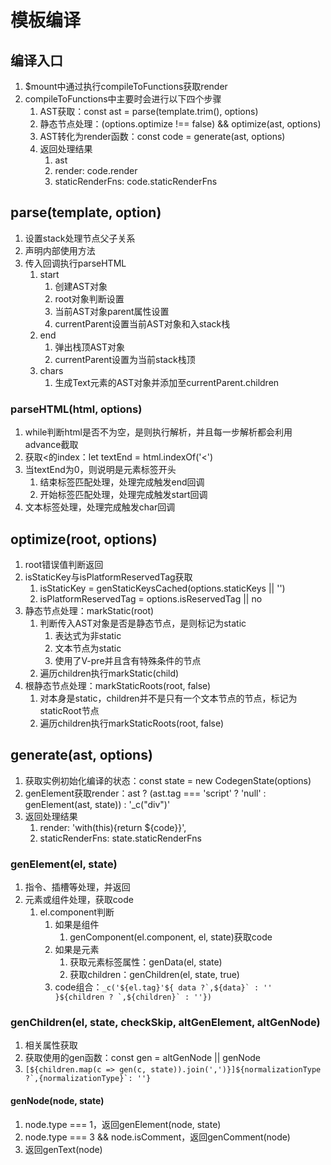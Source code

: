# 模板编译

## 编译入口

1. $mount中通过执行compileToFunctions获取render
2. compileToFunctions中主要时会进行以下四个步骤
    1. AST获取：const ast = parse(template.trim(), options)
    2. 静态节点处理：(options.optimize !== false) && optimize(ast, options)
    3. AST转化为render函数：const code = generate(ast, options)
    4. 返回处理结果
        1. ast
        2. render: code.render
        3. staticRenderFns: code.staticRenderFns

## parse(template, option)

1. 设置stack处理节点父子关系
2. 声明内部使用方法
3. 传入回调执行parseHTML
    1. start
        1. 创建AST对象
        2. root对象判断设置
        3. 当前AST对象parent属性设置
        4. currentParent设置当前AST对象和入stack栈
    2. end
        1. 弹出栈顶AST对象
        2. currentParent设置为当前stack栈顶
    3. chars
        1. 生成Text元素的AST对象并添加至currentParent.children

### parseHTML(html, options)

1. while判断html是否不为空，是则执行解析，并且每一步解析都会利用advance截取
2. 获取<的index：let textEnd = html.indexOf('<')
3. 当textEnd为0，则说明是元素标签开头
    1. 结束标签匹配处理，处理完成触发end回调
    2. 开始标签匹配处理，处理完成触发start回调
4. 文本标签处理，处理完成触发char回调

## optimize(root, options)

1. root错误值判断返回
2. isStaticKey与isPlatformReservedTag获取
    1. isStaticKey = genStaticKeysCached(options.staticKeys || '')
    2. isPlatformReservedTag = options.isReservedTag || no
3. 静态节点处理：markStatic(root)
    1. 判断传入AST对象是否是静态节点，是则标记为static
        1. 表达式为非static
        2. 文本节点为static
        3. 使用了V-pre并且含有特殊条件的节点
    2. 遍历children执行markStatic(child)
4. 根静态节点处理：markStaticRoots(root, false)
    1. 对本身是static，children并不是只有一个文本节点的节点，标记为staticRoot节点
    2. 遍历children执行markStaticRoots(root, false)

## generate(ast, options)

1. 获取实例初始化编译的状态：const state = new CodegenState(options)
2. genElement获取render：ast ? (ast.tag === 'script' ? 'null' : genElement(ast, state)) : '_c("div")'
3. 返回处理结果
    1. render: 'with(this){return ${code}}',
    2. staticRenderFns: state.staticRenderFns

### genElement(el, state)

 1. 指令、插槽等处理，并返回
 2. 元素或组件处理，获取code
    1. el.component判断
        1. 如果是组件
            1. genComponent(el.component, el, state)获取code
        2. 如果是元素
            1. 获取元素标签属性：genData(el, state)
            2. 获取children：genChildren(el, state, true)
        3. code组合：``_c('${el.tag}'${ data ?`,${data}` : '' }${children ? `,${children}` : ''})``

### genChildren(el, state, checkSkip, altGenElement, altGenNode)

1. 相关属性获取
2. 获取使用的gen函数：const gen = altGenNode || genNode
3. ``[${children.map(c => gen(c, state)).join(',')}]${normalizationType ?`,{normalizationType}`: ''}``

#### genNode(node, state)

1. node.type === 1，返回genElement(node, state)
2. node.type === 3 && node.isComment，返回genComment(node)
3. 返回genText(node)
